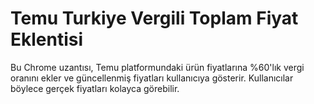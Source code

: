 # Temu Turkiye Vergili Toplam Fiyat Eklentisi
Bu Chrome uzantısı, Temu platformundaki ürün fiyatlarına %60'lık vergi oranını ekler ve güncellenmiş fiyatları kullanıcıya gösterir. Kullanıcılar böylece gerçek fiyatları kolayca görebilir.
